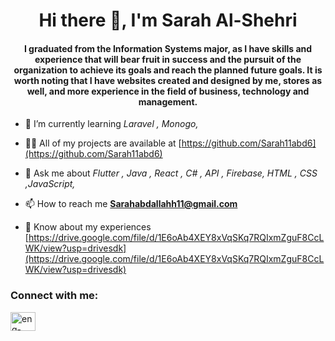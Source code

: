 <h1 align="center">Hi there 👋, I'm Sarah Al-Shehri</h1>
<h4 align="center">I graduated from the Information Systems major, as I have skills and experience
that will bear fruit in success and the pursuit of the organization to achieve its
goals and reach the planned future goals. It is worth noting that I have websites
created and designed by me, stores as well, and more experience in the field of
business, technology and management.</h4>

- 🌱 I’m currently learning *Laravel , Monogo,*

- 👨‍💻 All of my projects are available at [https://github.com/Sarah11abd6](https://github.com/Sarah11abd6)

- 💬 Ask me about *Flutter , Java , React , C# , API , Firebase, HTML , CSS ,JavaScript,*

- 📫 How to reach me **Sarahabdallahh11@gmail.com**

- 📄 Know about my experiences [https://drive.google.com/file/d/1E6oAb4XEY8xVqSKq7RQIxmZguF8CcLWK/view?usp=drivesdk](https://drive.google.com/file/d/1E6oAb4XEY8xVqSKq7RQIxmZguF8CcLWK/view?usp=drivesdk)

<h3 align="left">Connect with me:</h3>
<p align="left">
<a href="https://www.linkedin.com/in/sara-alshehri-7ab441258" target="blank"><img align="center" src="https://raw.githubusercontent.com/rahuldkjain/github-profile-readme-generator/master/src/images/icons/Social/linked-in-alt.svg" alt="eng-mushtaq" height="30" width="40" /></a>
</p>
<!---
Sarah11abd6/Sarah11abd6 is a ✨ special ✨ repository because its `README.md` (this file) appears on your GitHub profile.
You can click the Preview link to take a look at your changes.
--->
